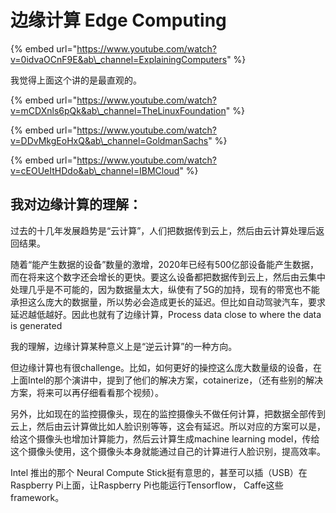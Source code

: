 # 边缘计算 Edge Computing

{% embed url="https://www.youtube.com/watch?v=0idvaOCnF9E&ab\_channel=ExplainingComputers" %}

我觉得上面这个讲的是最直观的。

{% embed url="https://www.youtube.com/watch?v=mCDXnls6pQk&ab\_channel=TheLinuxFoundation" %}

{% embed url="https://www.youtube.com/watch?v=DDvMkgEoHxQ&ab\_channel=GoldmanSachs" %}

{% embed url="https://www.youtube.com/watch?v=cEOUeItHDdo&ab\_channel=IBMCloud" %}

## 我对边缘计算的理解：

过去的十几年发展趋势是“云计算”，人们把数据传到云上，然后由云计算处理后返回结果。

随着“能产生数据的设备”数量的激增，2020年已经有500亿部设备能产生数据，而在将来这个数字还会增长的更快。要这么设备都把数据传到云上，然后由云集中处理几乎是不可能的，因为数据量太大，纵使有了5G的加持，现有的带宽也不能承担这么庞大的数据量，所以势必会造成更长的延迟。但比如自动驾驶汽车，要求延迟越低越好。因此也就有了边缘计算，Process data close to where the data is generated 

我的理解，边缘计算某种意义上是“逆云计算”的一种方向。

但边缘计算也有很challenge。比如，如何更好的操控这么庞大数量级的设备，在上面Intel的那个演讲中，提到了他们的解决方案，cotainerize，（还有些别的解决方案，将来可以再仔细看看那个视频）。

另外，比如现在的监控摄像头，现在的监控摄像头不做任何计算，把数据全部传到云上，然后由云计算做比如人脸识别等等，这会有延迟。所以对应的方案可以是，给这个摄像头也增加计算能力，然后云计算生成machine learning model，传给这个摄像头使用，这个摄像头本身就能通过自己的计算进行人脸识别，提高效率。

Intel 推出的那个 Neural Compute Stick挺有意思的，甚至可以插（USB）在Raspberry Pi上面，让Raspberry Pi也能运行Tensorflow， Caffe这些framework。

